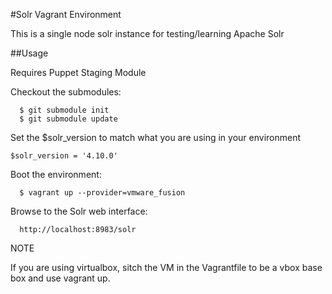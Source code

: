 #Solr Vagrant Environment

This is a single node solr instance for testing/learning Apache Solr

##Usage

Requires Puppet Staging Module

Checkout the submodules:

```
  $ git submodule init
  $ git submodule update
```

Set the $solr_version to match what you are using in your environment
```puppet
$solr_version = '4.10.0'
```

  Boot the environment:

```
  $ vagrant up --provider=vmware_fusion
```

Browse to the Solr web interface:

```
  http://localhost:8983/solr
```


NOTE

  If you are using virtualbox, sitch the VM in the Vagrantfile to be
  a vbox base box and use vagrant up.
